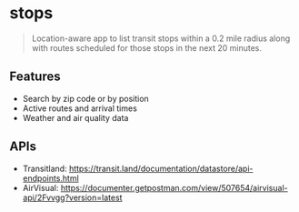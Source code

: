 # stops

> Location-aware app to list transit stops within a 0.2 mile radius along with routes scheduled for those stops in the next 20 minutes.

## Features
- Search by zip code or by position
- Active routes and arrival times
- Weather and air quality data

## APIs
- Transitland: https://transit.land/documentation/datastore/api-endpoints.html
- AirVisual: https://documenter.getpostman.com/view/507654/airvisual-api/2Fvvgg?version=latest
